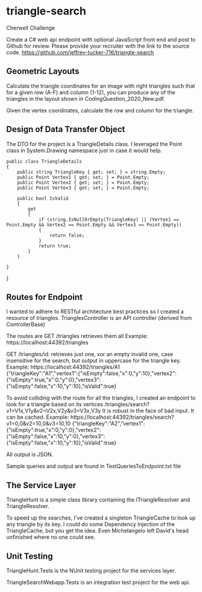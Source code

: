 # triangle-search
Cherwell Challenge

Create a C# web api endpoint with optional JavaScript front end and post to Github for review.  Please provide your recruiter with the link
to the source code.  https://github.com/jeffrey-tucker-716/triangle-search

## Geometric Layouts

Calculate the triangle coordinates for an image with right triangles such that for a given row (A-F) and column (1-12), 
you can produce any of the triangles in the layout shown in CodingQuestion_2020_New.pdf.

Given the vertex coordinates, calculate the row and column for the triangle.

## Design of Data Transfer Object

The DTO for the project is a TriangleDetails class.  I leveraged the Point class in System.Drawing namespace just in case it would help.

    public class TriangleDetails
    {
        public string TriangleKey { get; set; } = string.Empty;
        public Point Vertex1 { get; set; } = Point.Empty;
        public Point Vertex2 { get; set; } = Point.Empty;
        public Point Vertex3 { get; set; } = Point.Empty;

        public bool IsValid
        {
            get
            {
                if (string.IsNullOrEmpty(TriangleKey) || (Vertex1 == Point.Empty && Vertex2 == Point.Empty && Vertex3 == Point.Empty))
                {
                    return false;
                }
                return true;
            }
        }

    }
}
## Routes for Endpoint
I wanted to adhere to RESTful architecture best practices so I created a resource of triangles.  TrianglesController
is an API controller (derived from ControllerBase)

The routes are
GET 
/triangles      retrieves them all
Example:
https://localhost:44392/triangles

GET 
/triangles/id:	retrieves just one, xor an empty invalid one, case insensitive for the search, but output in uppercase for the 
triangle key.
Example:
https://localhost:44392/triangles/A1    
{"triangleKey":"A1","vertex1":{"isEmpty":false,"x":0,"y":10},"vertex2":{"isEmpty":true,"x":0,"y":0},"vertex3":{"isEmpty":false,"x":10,"y":10},"isValid":true}

To avoid colliding with the route for all the triangles, I created an endpoint to look for a triangle based on its vertices
/triangles/search?v1=V1x,V1y&v2=V2x,V2y&v3=V3x,V3y
It is robust in the face of bad input.  It can be cached.
Example:
https://localhost:44392/triangles/search?v1=0,0&v2=10,0&v3=10,10
{"triangleKey":"A2","vertex1":{"isEmpty":true,"x":0,"y":0},"vertex2":{"isEmpty":false,"x":10,"y":0},"vertex3":{"isEmpty":false,"x":10,"y":10},"isValid":true}

All output is JSON.

Sample queries and output are found in TestQueriesToEndpoint.txt file

## The Service Layer

TriangleHunt is a simple class library containing the ITriangleResolver and TriangleResolver.  

To speed up the searches, I've created a singleton TriangleCache to look up any triangle by its key.
I could do some Dependency Injection of the TriangleCache, but you get the idea.  Even Michelangelo left David's head unfinished where
no one could see.

## Unit Testing

TriangleHunt.Tests is the NUnit testing project for the services layer.

TriangleSearchWebapp.Tests is an integration test project for the web api.






